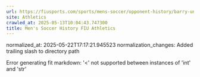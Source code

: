 ```yaml
---
url: https://fiusports.com/sports/mens-soccer/opponent-history/barry-university/77/
site: Athletics
crawled_at: 2025-05-13T10:04:43.747300
title: Men's Soccer History FIU Athletics
---
```

normalized_at: 2025-05-22T17:17:21.945523
normalization_changes: Added trailing slash to directory path

Error generating fit markdown: '<' not supported between instances of 'int' and 'str'